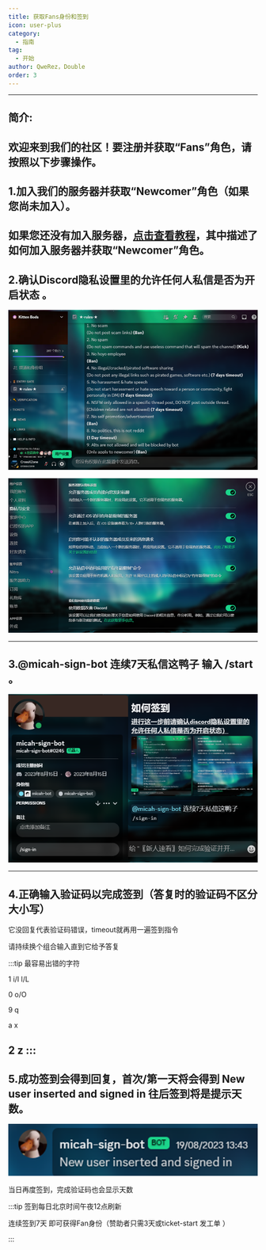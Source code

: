 ```yaml
---
title: 获取Fans身份和签到
icon: user-plus
category:
  - 指南
tag:
  - 开始
author: QweRez，Double
order: 3
---
```

---
## 简介:

 欢迎来到我们的社区！要注册并获取“Fans”角色，请按照以下步骤操作。
---
## 1.加入我们的服务器并获取“Newcomer”角色（如果您尚未加入）。

如果您还没有加入服务器，[点击查看教程](verify.md)，其中描述了如何加入服务器并获取“Newcomer”角色。
---
## 2.确认Discord隐私设置里的允许任何人私信是否为开启状态 。

 ![](images\sign-in-1.png)

 ![](images\sign-in-2.png)

---
## 3.@micah-sign-bot  连续7天私信这鸭子 输入 /start 。

 ![](images\sign-in-3.png)

---
## 4.正确输入验证码以完成签到（答复时的验证码不区分大小写）

 它没回复代表验证码错误，timeout就再用一遍签到指令
 
 请持续换个组合输入直到它给予答复

 :::tip 最容易出错的字符

 1 i/I l/L

 0 o/O 

 9 q

 a x

 2 z
 :::
---
## 5.成功签到会得到回复，首次/第一天将会得到 New user inserted and signed in 往后签到将是提示天数。

![](images\sign-in-4.png)
 
 当日再度签到，完成验证码也会显示天数 

:::tip 签到每日北京时间午夜12点刷新

连续签到7天 即可获得Fan身份（赞助者只需3天或⁠ticket-start⁠ 发工单 ）

:::
